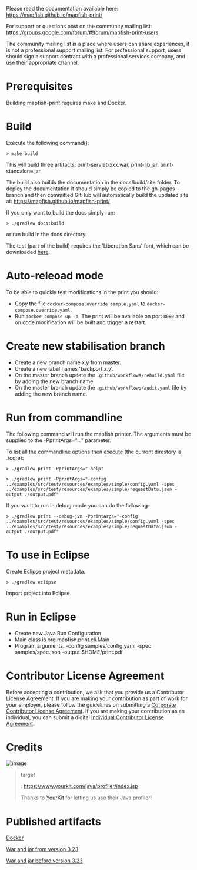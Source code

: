 Please read the documentation available here: <https://mapfish.github.io/mapfish-print/>

For support or questions post on the community mailing list:
<https://groups.google.com/forum/#!forum/mapfish-print-users>

The community mailing list is a place where users can share experiences, it is not a professional support
mailing list. For professional support, users should sign a support contract with a professional services
company, and use their appropriate channel.

# Prerequisites

Building mapfish-print requires make and Docker.

# Build

Execute the following command():

```{.sourceCode .}
> make build
```

This will build three artifacts: print-servlet-xxx.war, print-lib.jar, print-standalone.jar

The build also builds the documentation in the docs/build/site folder. To deploy the documentation it should
simply be copied to the gh-pages branch and then committed GitHub will automatically build the updated site
at: <https://mapfish.github.io/mapfish-print/>

If you only want to build the docs simply run:

```{.sourceCode .}
> ./gradlew docs:build
```

or run build in the docs directory.

<div class="admonition note">

The test (part of the build) requires the 'Liberation Sans' font, which can be downloaded
[here](https://www.fontsquirrel.com/fonts/Liberation-Sans).

</div>

# Auto-releoad mode

To be able to quickly test modifications in the print you should:

-   Copy the file `docker-compose.override.sample.yaml` to `docker-compose.override.yaml`.
-   Run `docker compose up -d`,
    The print will be available on port `8080` and on code modification will be built and trigger a restart.

# Create new stabilisation branch

-   Create a new branch name x.y from master.
-   Create a new label names 'backport x.y'.
-   On the master branch update the `.github/workflows/rebuild.yaml` file by adding the new branch name.
-   On the master branch update the `.github/workflows/audit.yaml` file by adding the new branch name.

# Run from commandline

The following command will run the mapfish printer. The arguments must be supplied to the -PprintArgs="..."
parameter.

To list all the commandline options then execute (the current direstory is ./core):

```{.sourceCode .}
> ./gradlew print -PprintArgs="-help"
```

```{.sourceCode .}
> ./gradlew print -PprintArgs="-config ../examples/src/test/resources/examples/simple/config.yaml -spec ../examples/src/test/resources/examples/simple/requestData.json -output ./output.pdf"
```

If you want to run in debug mode you can do the following:

```{.sourceCode .}
> ./gradlew print --debug-jvm -PprintArgs="-config ../examples/src/test/resources/examples/simple/config.yaml -spec ../examples/src/test/resources/examples/simple/requestData.json -output ./output.pdf"
```

# To use in Eclipse

Create Eclipse project metadata:

```{.sourceCode .}
> ./gradlew eclipse
```

Import project into Eclipse

# Run in Eclipse

-   Create new Java Run Configuration
-   Main class is org.mapfish.print.cli.Main
-   Program arguments: -config samples/config.yaml -spec samples/spec.json -output \$HOME/print.pdf

# Contributor License Agreement

Before accepting a contribution, we ask that you provide us a Contributor License Agreement. If you are making
your contribution as part of work for your employer, please follow the guidelines on submitting a [Corporate
Contributor License Agreement](https://github.com/mapfish/mapfish-print/wiki/C2C_Corporate-CLA_v1-0.pdf). If
you are making your contribution as an individual, you can submit a digital [Individual Contributor License
Agreement](http://goo.gl/forms/QO9UELxM9m).

# Credits

![image](https://www.yourkit.com/images/yklogo.png)

> target
>
> : <https://www.yourkit.com/java/profiler/index.jsp>
>
> Thanks to [YourKit](https://www.yourkit.com/java/profiler/index.jsp) for letting us use their Java profiler!

# Published artifacts

[Docker](https://hub.docker.com/r/camptocamp/mapfish-print)

[War and jar from version 3.23](https://github.com/orgs/mapfish/packages)

[War and jar before version 3.23](https://mvnrepository.com/artifact/org.mapfish.print)
